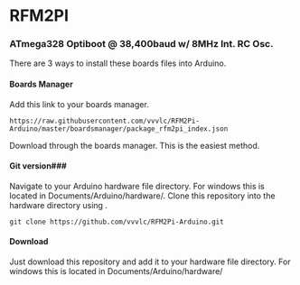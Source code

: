 # RFM2PI
### ATmega328 Optiboot @ 38,400baud w/ 8MHz Int. RC Osc. ###

There are 3 ways to install these boards files into Arduino.


#### Boards Manager ####

Add this link to your boards manager. 

```
https://raw.githubusercontent.com/vvvlc/RFM2Pi-Arduino/master/boardsmanager/package_rfm2pi_index.json
```
Download through the boards manager. This is the easiest method.

#### Git version###
Navigate to your Arduino hardware file directory. For windows this is located in Documents/Arduino/hardware/. Clone this repository into the hardware directory using .

```
git clone https://github.com/vvvlc/RFM2Pi-Arduino.git
```

#### Download ####
Just download this repository and add it to your hardware file directory. For windows this is located in Documents/Arduino/hardware/
